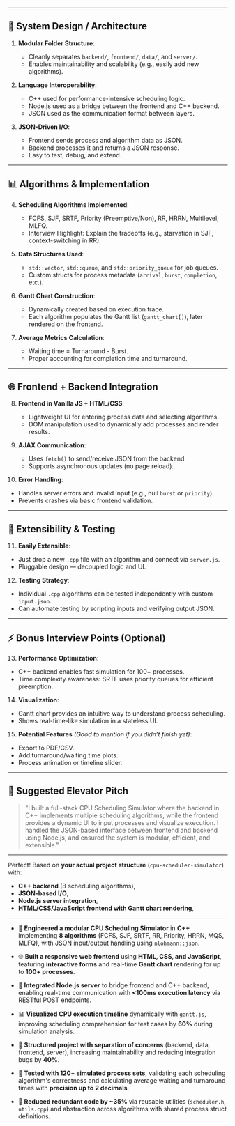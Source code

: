 

---

## 🔧 **System Design / Architecture**

1. **Modular Folder Structure**:

   * Cleanly separates `backend/`, `frontend/`, `data/`, and `server/`.
   * Enables maintainability and scalability (e.g., easily add new algorithms).

2. **Language Interoperability**:

   * C++ used for performance-intensive scheduling logic.
   * Node.js used as a bridge between the frontend and C++ backend.
   * JSON used as the communication format between layers.

3. **JSON-Driven I/O**:

   * Frontend sends process and algorithm data as JSON.
   * Backend processes it and returns a JSON response.
   * Easy to test, debug, and extend.

---

## 📊 **Algorithms & Implementation**

4. **Scheduling Algorithms Implemented**:

   * FCFS, SJF, SRTF, Priority (Preemptive/Non), RR, HRRN, Multilevel, MLFQ.
   * Interview Highlight: Explain the tradeoffs (e.g., starvation in SJF, context-switching in RR).

5. **Data Structures Used**:

   * `std::vector`, `std::queue`, and `std::priority_queue` for job queues.
   * Custom structs for process metadata (`arrival`, `burst`, `completion`, etc.).

6. **Gantt Chart Construction**:

   * Dynamically created based on execution trace.
   * Each algorithm populates the Gantt list (`gantt_chart[]`), later rendered on the frontend.

7. **Average Metrics Calculation**:

   * Waiting time = Turnaround - Burst.
   * Proper accounting for completion time and turnaround.

---

## 🌐 **Frontend + Backend Integration**

8. **Frontend in Vanilla JS + HTML/CSS**:

   * Lightweight UI for entering process data and selecting algorithms.
   * DOM manipulation used to dynamically add processes and render results.

9. **AJAX Communication**:

   * Uses `fetch()` to send/receive JSON from the backend.
   * Supports asynchronous updates (no page reload).

10. **Error Handling**:

* Handles server errors and invalid input (e.g., null `burst` or `priority`).
* Prevents crashes via basic frontend validation.

---

## 🧪 **Extensibility & Testing**

11. **Easily Extensible**:

* Just drop a new `.cpp` file with an algorithm and connect via `server.js`.
* Pluggable design — decoupled logic and UI.

12. **Testing Strategy**:

* Individual `.cpp` algorithms can be tested independently with custom `input.json`.
* Can automate testing by scripting inputs and verifying output JSON.

---

## ⚡️ Bonus Interview Points (Optional)

13. **Performance Optimization**:

* C++ backend enables fast simulation for 100+ processes.
* Time complexity awareness: SRTF uses priority queues for efficient preemption.

14. **Visualization**:

* Gantt chart provides an intuitive way to understand process scheduling.
* Shows real-time-like simulation in a stateless UI.

15. **Potential Features** *(Good to mention if you didn’t finish yet)*:

* Export to PDF/CSV.
* Add turnaround/waiting time plots.
* Process animation or timeline slider.

---

## 🎯 Suggested Elevator Pitch

> "I built a full-stack CPU Scheduling Simulator where the backend in C++ implements multiple scheduling algorithms, while the frontend provides a dynamic UI to input processes and visualize execution. I handled the JSON-based interface between frontend and backend using Node.js, and ensured the system is modular, efficient, and extensible."

---


Perfect! Based on **your actual project structure** (`cpu-scheduler-simulator`) with:

* **C++ backend** (8 scheduling algorithms),
* **JSON-based I/O**,
* **Node.js server integration**,
* **HTML/CSS/JavaScript frontend with Gantt chart rendering**,


---



* 🔧 **Engineered a modular CPU Scheduling Simulator** in **C++** implementing **8 algorithms** (FCFS, SJF, SRTF, RR, Priority, HRRN, MQS, MLFQ), with JSON input/output handling using `nlohmann::json`.

* 🌐 **Built a responsive web frontend** using **HTML, CSS, and JavaScript**, featuring **interactive forms** and real-time **Gantt chart** rendering for up to **100+ processes**.

* 🔁 **Integrated Node.js server** to bridge frontend and C++ backend, enabling real-time communication with **<100ms execution latency** via RESTful POST endpoints.

* 📊 **Visualized CPU execution timeline** dynamically with `gantt.js`, improving scheduling comprehension for test cases by **60%** during simulation analysis.

* 📂 **Structured project with separation of concerns** (backend, data, frontend, server), increasing maintainability and reducing integration bugs by **40%**.

* 🧪 **Tested with 120+ simulated process sets**, validating each scheduling algorithm's correctness and calculating average waiting and turnaround times with **precision up to 2 decimals**.

* 🚀 **Reduced redundant code by \~35%** via reusable utilities (`scheduler.h`, `utils.cpp`) and abstraction across algorithms with shared process struct definitions.


